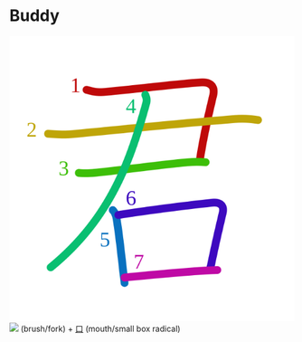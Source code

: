# Buddy
![541b](Kanji/kanji-colorize/541b.svg)
![](http://www.kanjidamage.com/assets/radsmall/brush-b9ce6d3871bab51c139599dbd68786430d57313f9b51cc9331f86c7216880600.jpg) (brush/fork) + [口](Kanji/kanji-dict/口.md) (mouth/small box radical) 